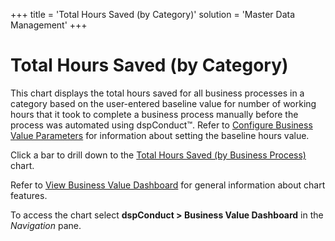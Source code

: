+++
title = 'Total Hours Saved (by Category)'
solution = 'Master Data Management'
+++

# Total Hours Saved (by Category)

This chart displays the total hours saved for all business processes in
a category based on the user-entered baseline value for number of
working hours that it took to complete a business process manually
before the process was automated using dspConduct™. Refer to [Configure
Business Value
Parameters](../Use_Cases/Configure_Business_Value_Parameters) for
information about setting the baseline hours value.

Click a bar to drill down to the [Total Hours Saved (by Business
Process)](Total_Hours_Saved_by_Business_Process) chart.

Refer to [View Business Value
Dashboard](../Use_Cases/View_Business_Value_Dashboard) for general
information about chart features.

To access the chart select **dspConduct \> Business Value Dashboard** in
the *Navigation* pane.
